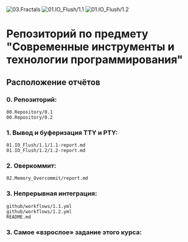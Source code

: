 ![03.Fractals](https://github.com/PavelMkr/modern-programming-tools-and-technologies/actions/workflows/fractals.yml/badge.svg)
![01.IO_Flush/1.1](https://github.com/PavelMkr/modern-programming-tools-and-technologies/actions/workflows/1.1.yml/badge.svg)
![01.IO_Flush/1.2](https://github.com/PavelMkr/modern-programming-tools-and-technologies/actions/workflows/1.2.yml/badge.svg)

# Репозиторий по предмету "Современные инструменты и технологии программирования"

## Расположение отчётов
### 0. Репозиторий: 
```
00.Repository/0.1
00.Repository/0.2
```
### 1. Вывод и буферизация TTY и PTY:
```
01.IO_Flush/1.1/1.1-report.md
01.IO_Flush/1.2/1.2-report.md
```
### 2. Оверкоммит:
```
02.Memory_Overcommit/report.md
```
### 3. Непрерывная интеграция:
```
github/workflows/1.1.yml
github/workflows/1.2.yml
README.md
```
### 3. Самое «взрослое» задание этого курса:
```